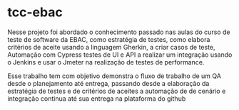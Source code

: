 # tcc-ebac

Nesse projeto foi abordado o conhecimento passado nas aulas do curso de
teste de software da EBAC, como estratégia de testes, como elabora critérios
de aceite usando a linguagem Gherkin, a criar casos de teste, Automação com
Cypress testes de UI e API a realizar um integração usando o Jenkins e usar o
Jmeter na realização de testes de performance.


Esse trabalho tem com objetivo demonstra o fluxo de trabalho de um QA desde
o planejamento até entrega, passando desde a elaboração da estratégia de
testes e de critérios de aceites a automação de de cenário e integração
continua até sua entrega na plataforma do github
